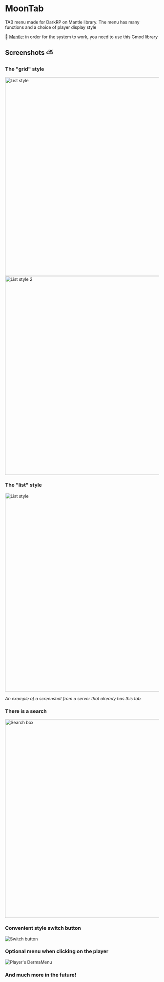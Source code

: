 # MoonTab
TAB menu made for DarkRP on Mantle library. The menu has many functions and a choice of player display style

🔧 [Mantle](https://github.com/darkfated/mantle): in order for the system to work, you need to use this Gmod library

## Screenshots ⛅

### The "grid" style
<img src="https://github.com/darkfated/moontab/assets/49955245/2cde8ca6-a9c9-439a-aa15-c008ac5471bf" width="650" alt="List style">
<img src="https://github.com/darkfated/moontab/assets/49955245/45fb7420-d16c-4e78-bf52-d8d1085118c6" width="650" alt="List style 2">

### The "list" style
<img src="https://github.com/darkfated/moontab/assets/49955245/5399966a-95ae-4712-b4e6-28582c91b64c" width="650" alt="List style">

*An example of a screenshot from a server that already has this tab*

### There is a search
<img src="https://github.com/darkfated/moontab/assets/49955245/49ab3955-db8a-423e-897c-99729133c5f9" width="650" alt="Search box">

### Convenient style switch button
![Switch button](https://github.com/darkfated/moontab/assets/49955245/c2bd5be8-fd1f-4c8a-942f-403d8c78276b)

### Optional menu when clicking on the player
![Player's DermaMenu](https://github.com/darkfated/moontab/assets/49955245/b5e9c743-3ce2-4a9b-bb85-870a1c5360f0)

### And much more in the future!
